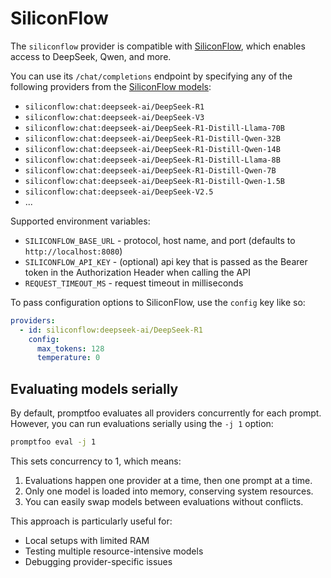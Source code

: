 # SiliconFlow

The `siliconflow` provider is compatible with [SiliconFlow](https://docs.siliconflow.cn/api-reference/), which enables access to DeepSeek, Qwen, and more.

You can use its `/chat/completions` endpoint by specifying any of the following providers from the [SiliconFlow models](https://siliconflow.cn/models):

- `siliconflow:chat:deepseek-ai/DeepSeek-R1`
- `siliconflow:chat:deepseek-ai/DeepSeek-V3`
- `siliconflow:chat:deepseek-ai/DeepSeek-R1-Distill-Llama-70B`
- `siliconflow:chat:deepseek-ai/DeepSeek-R1-Distill-Qwen-32B`
- `siliconflow:chat:deepseek-ai/DeepSeek-R1-Distill-Qwen-14B`
- `siliconflow:chat:deepseek-ai/DeepSeek-R1-Distill-Llama-8B`
- `siliconflow:chat:deepseek-ai/DeepSeek-R1-Distill-Qwen-7B`
- `siliconflow:chat:deepseek-ai/DeepSeek-R1-Distill-Qwen-1.5B`
- `siliconflow:chat:deepseek-ai/DeepSeek-V2.5`
- ...

Supported environment variables:

- `SILICONFLOW_BASE_URL` - protocol, host name, and port (defaults to `http://localhost:8080`)
- `SILICONFLOW_API_KEY` - (optional) api key that is passed as the Bearer token in the Authorization Header when calling the API
- `REQUEST_TIMEOUT_MS` - request timeout in milliseconds

To pass configuration options to SiliconFlow, use the `config` key like so:

```yaml title=promptfooconfig.yaml
providers:
  - id: siliconflow:deepseek-ai/DeepSeek-R1
    config:
      max_tokens: 128
      temperature: 0
```

## Evaluating models serially

By default, promptfoo evaluates all providers concurrently for each prompt. However, you can run evaluations serially using the `-j 1` option:

```bash
promptfoo eval -j 1
```

This sets concurrency to 1, which means:

1. Evaluations happen one provider at a time, then one prompt at a time.
2. Only one model is loaded into memory, conserving system resources.
3. You can easily swap models between evaluations without conflicts.

This approach is particularly useful for:

- Local setups with limited RAM
- Testing multiple resource-intensive models
- Debugging provider-specific issues
